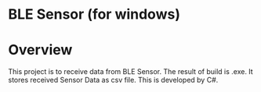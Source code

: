 # BLE Sensor (for windows)

# Overview
This project is to receive data from BLE Sensor.
The result of build is .exe.
It stores received Sensor Data as csv file.
This is developed by C#.